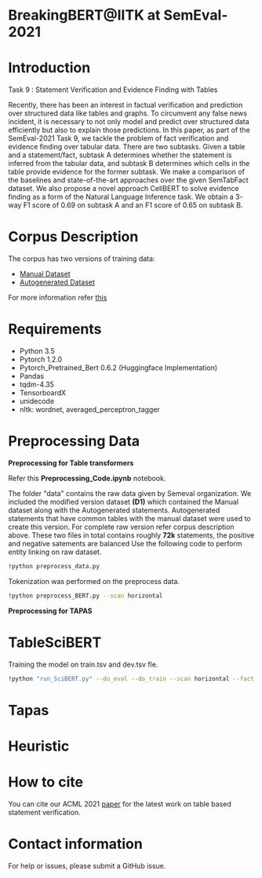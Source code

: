 # BreakingBERT@IITK at SemEval-2021
# Introduction

Task 9 : Statement Verification and Evidence Finding with Tables

Recently, there has been an interest in factual
verification and prediction over structured data
like tables and graphs. To circumvent any false
news incident, it is necessary to not only model
and predict over structured data efficiently but
also to explain those predictions. In this paper, as part of the SemEval-2021 Task 9, we
tackle the problem of fact verification and evidence finding over tabular data. There are two
subtasks. Given a table and a statement/fact,
subtask A determines whether the statement is
inferred from the tabular data, and subtask B
determines which cells in the table provide evidence for the former subtask. We make a comparison of the baselines and state-of-the-art approaches over the given SemTabFact dataset.
We also propose a novel approach CellBERT
to solve evidence finding as a form of the Natural Language Inference task. We obtain a 3-
way F1 score of 0.69 on subtask A and an F1
score of 0.65 on subtask B.

# Corpus Description

The corpus has two versions of training data:
- [Manual Dataset](https://drive.google.com/file/d/1yObzEEZJ8qM7ZjrMcbtKZ-jofpL820ft/view)
- [Autogenerated Dataset](https://drive.google.com/file/d/1fz-g3wmAIwav_wQoF9t64NXEuQwyInZq/view)

For more information refer [this](https://sites.google.com/view/sem-tab-facts)

# Requirements
- Python 3.5
- Pytorch 1.2.0
- Pytorch_Pretrained_Bert 0.6.2 (Huggingface Implementation)
- Pandas
- tqdm-4.35
- TensorboardX
- unidecode
- nltk: wordnet, averaged_perceptron_tagger

# Preprocessing Data
**Preprocessing for Table transformers**

Refer this **Preprocessing_Code.ipynb** notebook.

The folder "data" contains the raw data given by Semeval organization. We included the modified version dataset **(D1)** which contained the Manual dataset along with the Autogenerated statements. Autogenerated statements that have common tables with
the manual dataset were used to create this version. For complete raw version refer corpus description above.
These two files in total contains roughly **72k** statements, the positive and negative satements are balanced
Use the following code to perform entity linking on raw dataset.
```sh
!python preprocess_data.py
```
Tokenization was performed on the preprocess data.
```sh
!python preprocess_BERT.py --scan horizontal
```

**Preprocessing for TAPAS**

# TableSciBERT

Training the model on train.tsv and dev.tsv fle.
```sh
!python "run_SciBERT.py" --do_eval --do_train --scan horizontal --fact first --output_dir output folder --train_batch_size 6 --period 3000 --bert_model "allenai/scibert_scivocab_uncased" --learning_rate 0.00001
```

# Tapas

# Heuristic


# How to cite
You can cite our ACML 2021 [paper](https://arxiv.org/abs/2104.03071) for the latest work on table based statement verification.

# Contact information
For help or issues, please submit a GitHub issue.


